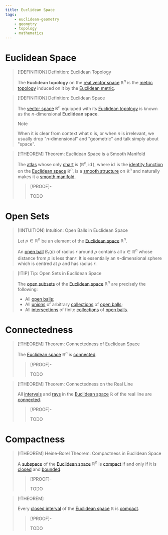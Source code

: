 ```yaml
---
title: Euclidean Space
tags:
    - euclidean-geometry
    - geometry
    - topology
    - mathematics
---
```


# Euclidean Space

>[!DEFINITION] Definition: Euclidean Topology
>
>The **Euclidean topology** on the [real vector space](../../../Algebra/Linear%20Algebra/Matrices/Row%20and%20Column%20Vectors/Real%20Vectors/Structure%20of%20the%20Real%20Vector%20Space.md) $\mathbb{R}^n$ is the [metric topology](../../../Topology/Metric%20Spaces/index.md) induced on it by the [Euclidean metric](../../../Algebra/Linear%20Algebra/Vector%20Spaces/Inner%20Product%20Spaces/Euclidean%20Metric.md).
>

>[!DEFINITION] Definition: Euclidean Space
>
>The [vector space](../../../Algebra/Linear%20Algebra/Matrices/Row%20and%20Column%20Vectors/Real%20Vectors/Structure%20of%20the%20Real%20Vector%20Space.md) $\mathbb{R}^n$ equipped with its [Euclidean topology](./index.md) is known as the $n$-dimensional **Euclidean space**.
>
>>[!NOTE]
>>
>>When it is clear from context what $n$ is, or when $n$ is irrelevant, we usually drop "$n$-dimensional" and "geometric" and talk simply about "space".
>>
>

>[!THEOREM] Theorem: Euclidean Space is a Smooth Manifold
>
>The [atlas](../../Manifolds/Coordinates/Atlases.md) whose only [chart](../../Manifolds/Coordinates/index.md) is $(\mathbb{R}^n, \operatorname{id})$, where $\operatorname{id}$ is the [identity function](../../../Analysis/Functions/Identity%20Function.md) on the [Euclidean space](./index.md) $\mathbb{R}^n$, is a [smooth structure](../../../Analysis/Analysis%20on%20Manifolds/Smooth%20Manifolds.md) on $\mathbb{R}^n$ and naturally makes it a [smooth manifold](../../../Analysis/Analysis%20on%20Manifolds/Smooth%20Manifolds.md).
>
>>[!PROOF]-
>>
>>TODO
>>
>

# Open Sets

>[!INTUITION] Intuition: Open Balls in Euclidean Space
>
>Let $p \in \mathbb{R}^n$ be an element of the [Euclidean space](./index.md) $\mathbb{R}^n$.
>
>An [open ball](../../../Topology/Metric%20Spaces/index.md) $B_r(p)$ of radius $r$ around $p$ contains all $x \in \mathbb{R}^n$ whose distance from $p$ is less than$r$. It is essentially an $n$-dimensional sphere which is centred at $p$ and has radius $r$.
>

>[!TIP] Tip: Open Sets in Euclidean Space
>
>The [open subsets](../../../Topology/Topological%20Spaces/Open%20Sets.md) of the [Euclidean space](./index.md) $\mathbb{R}^n$ are precisely the following:
>- All [open balls](./index.md);
>- All [unions](../../../Set%20Theory/Collections/Operations%20with%20Collections.md) of arbitrary [collections](../../../Set%20Theory/Collections/index.md) of [open balls](./index.md);
>- All [intersections](../../../Set%20Theory/Collections/Operations%20with%20Collections.md) of finite [collections](../../../Set%20Theory/Collections/index.md) of [open balls](./index.md).
>

# Connectedness

>[!THEOREM] Theorem: Connectedness of Euclidean Space
>
>The [Euclidean space](./index.md) $\mathbb{R}^n$ is [connected](../../../Topology/Connectedness/index.md).
>
>>[!PROOF]-
>>
>>TODO
>>
>

>[!THEOREM] Theorem: Connectedness on the Real Line
>
>All [intervals](../../../Set%20Theory/Ordering/Intervals.md) and [rays](../../../Set%20Theory/Ordering/Rays.md) in the [Euclidean space](./index.md) $\mathbb{R}$ of the real line are [connected](../../../Topology/Connectedness/index.md#^connected-subset).
>
>>[!PROOF]-
>>
>>TODO
>>
>

# Compactness

>[!THEOREM] Heine-Borel Theorem: Compactness in Euclidean Space
>
>A [subspace](../../../Topology/Topological%20Subspaces.md) of the [Euclidean space](./index.md) $\mathbb{R}^n$ is [compact](../../../Topology/Compactness/index.md) if and only if it is [closed](../../../Topology/Topological%20Spaces/Closed%20Sets.md) and [bounded](../../../Topology/Metric%20Spaces/Boundedness%20in%20Metric%20Spaces.md).
>
>>[!PROOF]-
>>
>>TODO
>>
>

>[!THEOREM]
>
>Every [closed interval](../../../Set%20Theory/Ordering/Intervals.md) of the [Euclidean space](./index.md) $\mathbb{R}$ is [compact](../../../Topology/Compactness/index.md).
>
>>[!PROOF]-
>>
>>TODO
>>
>